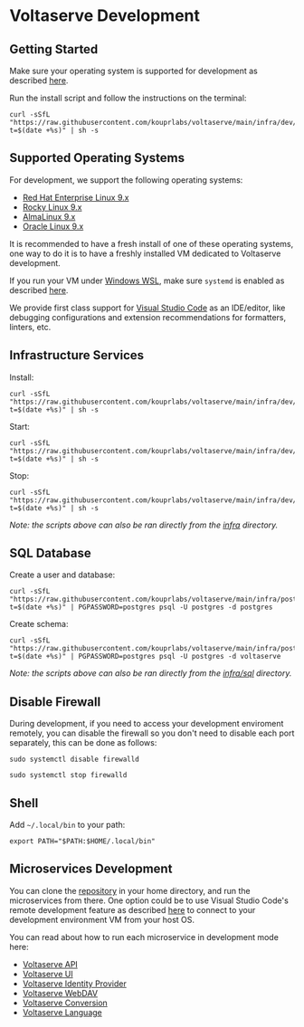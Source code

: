 # Voltaserve Development

## Getting Started

Make sure your operating system is supported for development as described [here](#supported-operating-systems).

Run the install script and follow the instructions on the terminal:

```shell
curl -sSfL "https://raw.githubusercontent.com/kouprlabs/voltaserve/main/infra/dev/install.sh?t=$(date +%s)" | sh -s
```

## Supported Operating Systems

For development, we support the following operating systems:

- [Red Hat Enterprise Linux 9.x](https://www.redhat.com/en/technologies/linux-platforms/enterprise-linux)
- [Rocky Linux 9.x](https://rockylinux.org)
- [AlmaLinux 9.x](https://almalinux.org)
- [Oracle Linux 9.x](https://www.oracle.com/linux)

It is recommended to have a fresh install of one of these operating systems, one way to do it is to have a freshly installed VM dedicated to Voltaserve development.

If you run your VM under [Windows WSL](https://learn.microsoft.com/en-us/windows/wsl), make sure `systemd` is enabled as described [here](https://learn.microsoft.com/en-us/windows/wsl/wsl-config#systemd-support).

We provide first class support for [Visual Studio Code](https://code.visualstudio.com) as an IDE/editor, like debugging configurations and extension recommendations for formatters, linters, etc.

## Infrastructure Services

Install:

```shell
curl -sSfL "https://raw.githubusercontent.com/kouprlabs/voltaserve/main/infra/dev/install.sh?t=$(date +%s)" | sh -s
```

Start:

```shell
curl -sSfL "https://raw.githubusercontent.com/kouprlabs/voltaserve/main/infra/dev/start.sh?t=$(date +%s)" | sh -s
```

Stop:

```shell
curl -sSfL "https://raw.githubusercontent.com/kouprlabs/voltaserve/main/infra/dev/stop.sh?t=$(date +%s)" | sh -s
```

_Note: the scripts above can also be ran directly from the [infra](infra) directory._

## SQL Database

Create a user and database:

```shell
curl -sSfL "https://raw.githubusercontent.com/kouprlabs/voltaserve/main/infra/postgres/create_database.sql?t=$(date +%s)" | PGPASSWORD=postgres psql -U postgres -d postgres
```

Create schema:

```shell
curl -sSfL "https://raw.githubusercontent.com/kouprlabs/voltaserve/main/infra/postgres/schema.sql?t=$(date +%s)" | PGPASSWORD=postgres psql -U postgres -d voltaserve
```

_Note: the scripts above can also be ran directly from the [infra/sql](infra/sql) directory._

## Disable Firewall

During development, if you need to access your development enviroment remotely, you can disable the firewall so you don't need to disable each port separately, this can be done as follows:

```shell
sudo systemctl disable firewalld
```

```shell
sudo systemctl stop firewalld
```

## Shell

Add `~/.local/bin` to your path:

```shell
export PATH="$PATH:$HOME/.local/bin"
```

## Microservices Development

You can clone the [repository](https://github.com/kouprlabs/voltaserve) in your home directory, and run the microservices from there. One option could be to use Visual Studio Code's remote development feature as described [here](https://code.visualstudio.com/docs/remote/remote-overview) to connect to your development environment VM from your host OS.

You can read about how to run each microservice in development mode here:

- [Voltaserve API](api/README.md)
- [Voltaserve UI](ui/README.md)
- [Voltaserve Identity Provider](idp/README.md)
- [Voltaserve WebDAV](webdav/README.md)
- [Voltaserve Conversion](conversion/README.md)
- [Voltaserve Language](language/README.md)
